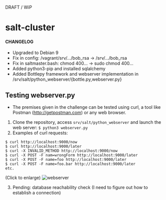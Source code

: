 DRAFT / WiP

# salt-cluster

#### CHANGELOG

- Upgraded to Debian 9
- Fix in config: /vagrant/srv/.../bob_rsa -> /srv/.../bob_rsa
- Fix in saltmaster.bash: chmod 400... -> sudo chmod 400...
- Added python3-pip and installed sqlalchemy
- Added Bottlepy framework and webserver implementation in /srv/salt/python_webserver/{bottle.py,webserver.py}

## Testing webserver.py

- The premises given in the challenge can be tested using curl, a tool like Postman (http://getpostman.com) or any web browser.

1. Clone the repository, access `srv/salt/python_webserver` and launch the web server: `$ python3 webserver.py`
2. Examples of curl requests:
```
$ curl http://localhost:9000/now
$ curl http://localhost:9000/later
$ curl -X INVALID_METHOD http://localhost:9000/now
$ curl -X POST -F nam=wrongForm http://localhost:9000/later
$ curl -X POST -F name=foo http://localhost:9000/later
$ curl -X POST -F name=foo.bar http://localhost:9000/later
etc.
```
(Click to enlarge)
![webserver](https://raw.githubusercontent.com/i90rr/salt-cluster/master/extras/webserver.png)

3. Pending: database reachability check (I need to figure out how to establish a connection)
